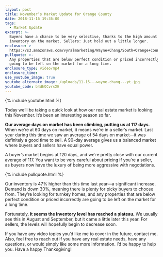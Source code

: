 ```yaml
---
layout: post
title: November’s Market Update for Orange County
date: 2018-11-16 19:36:00
tags:
  - Market Update
excerpt: >-
  Buyers have a chance to be very selective, thanks to the high amount of
  inventory on the market. Sellers: Just hold out a little longer.
enclosure: >-
  https://s3.amazonaws.com/vyralmarketing/Wayne+Chang/South+Orange+County+Real+Estate-+Novembers+Market+Update+for+South+Orange+County.mp4
pullquote: >-
  Any properties that are below perfect condition or priced incorrectly are
  going to be left on the market for a long time.
enclosure_type: video/mp4
enclosure_time:
use_youtube_image: true
youtube_alternate_image: /uploads/11-16---wayne-chang---yt.jpg
youtube_code: b4dhQCvrsXE
---
```


{% include youtube.html %}

Today we’ll be taking a quick look at how our real estate market is looking this November. It’s been an interesting season so far.

**Our average days on market has been climbing, putting us at 117 days.** When we’re at 60 days on market, it means we’re in a seller’s market. Last year during this time we saw an average of 54 days on market—it was definitely a good time to sell. A 90-day average gives us a balanced market where buyers and sellers have equal power.

A buyer’s market begins at 120 days, and we’re pretty close with our current average of 117. You want to be very careful about pricing if you’re a seller, as buyers now have the luxury of being more aggressive with negotiations.

{% include pullquote.html %}

Our inventory is 47% higher than this time last year—a significant increase. Demand is down 30%, meaning there is plenty for picky buyers to choose from. They’re looking for turnkey homes, and any properties that are below perfect condition or priced incorrectly are going to be left on the market for a long time.

Fortunately, **it seems the inventory level has reached a plateau.** We usually see this in August and September, but it came a little later this year. For sellers, the levels will hopefully begin to decrease soon.

If you have any video topics you’d like me to cover in the future, contact me. Also, feel free to reach out if you have any real estate needs, have any questions, or would simply like some more information. I’d be happy to help you. Have a happy Thanksgiving!